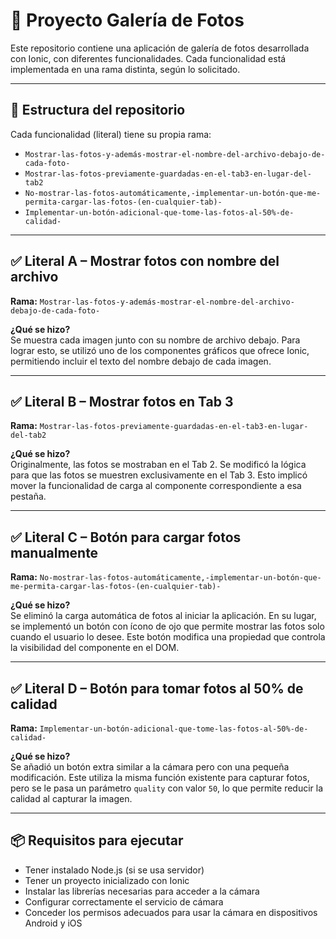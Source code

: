 # 📸 Proyecto Galería de Fotos

Este repositorio contiene una aplicación de galería de fotos desarrollada con Ionic, con diferentes funcionalidades. Cada funcionalidad está implementada en una rama distinta, según lo solicitado.

---

## 🔀 Estructura del repositorio

Cada funcionalidad (literal) tiene su propia rama:

- `Mostrar-las-fotos-y-además-mostrar-el-nombre-del-archivo-debajo-de-cada-foto-`
- `Mostrar-las-fotos-previamente-guardadas-en-el-tab3-en-lugar-del-tab2`
- `No-mostrar-las-fotos-automáticamente,-implementar-un-botón-que-me-permita-cargar-las-fotos-(en-cualquier-tab)-`
- `Implementar-un-botón-adicional-que-tome-las-fotos-al-50%-de-calidad-`

---

## ✅ Literal A – Mostrar fotos con nombre del archivo

**Rama:** `Mostrar-las-fotos-y-además-mostrar-el-nombre-del-archivo-debajo-de-cada-foto-`

**¿Qué se hizo?**  
Se muestra cada imagen junto con su nombre de archivo debajo. Para lograr esto, se utilizó uno de los componentes gráficos que ofrece Ionic, permitiendo incluir el texto del nombre debajo de cada imagen.

---

## ✅ Literal B – Mostrar fotos en Tab 3

**Rama:** `Mostrar-las-fotos-previamente-guardadas-en-el-tab3-en-lugar-del-tab2`

**¿Qué se hizo?**  
Originalmente, las fotos se mostraban en el Tab 2. Se modificó la lógica para que las fotos se muestren exclusivamente en el Tab 3. Esto implicó mover la funcionalidad de carga al componente correspondiente a esa pestaña.

---

## ✅ Literal C – Botón para cargar fotos manualmente

**Rama:** `No-mostrar-las-fotos-automáticamente,-implementar-un-botón-que-me-permita-cargar-las-fotos-(en-cualquier-tab)-`

**¿Qué se hizo?**  
Se eliminó la carga automática de fotos al iniciar la aplicación. En su lugar, se implementó un botón con ícono de ojo que permite mostrar las fotos solo cuando el usuario lo desee. Este botón modifica una propiedad que controla la visibilidad del componente en el DOM.

---

## ✅ Literal D – Botón para tomar fotos al 50% de calidad

**Rama:** `Implementar-un-botón-adicional-que-tome-las-fotos-al-50%-de-calidad-`

**¿Qué se hizo?**  
Se añadió un botón extra similar a la cámara pero con una pequeña modificación. Este utiliza la misma función existente para capturar fotos, pero se le pasa un parámetro `quality` con valor `50`, lo que permite reducir la calidad al capturar la imagen.

---

## 📦 Requisitos para ejecutar

- Tener instalado Node.js (si se usa servidor)
- Tener un proyecto inicializado con Ionic
- Instalar las librerías necesarias para acceder a la cámara
- Configurar correctamente el servicio de cámara
- Conceder los permisos adecuados para usar la cámara en dispositivos Android y iOS
